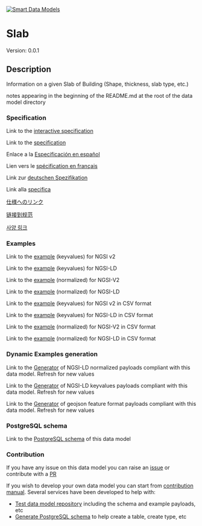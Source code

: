 [![Smart Data Models](https://smartdatamodels.org/wp-content/uploads/2022/01/SmartDataModels_logo.png "Logo")](https://smartdatamodels.org)
# Slab
Version: 0.0.1

## Description 

Information on a given Slab of Building (Shape, thickness, slab type, etc.)

notes appearing in the beginning of the README.md at the root of the data model directory
### Specification

Link to the [interactive specification](https://swagger.lab.fiware.org/?url=https://smart-data-models.github.io/dataModel.ZEB/Slab/swagger.yaml)

Link to the [specification](https://github.com/smart-data-models/dataModel.ZEB/blob/master/Slab/doc/spec.md)

Enlace a la [Especificación en español](https://github.com/smart-data-models/dataModel.ZEB/blob/master/Slab/doc/spec_ES.md)

Lien vers le [spécification en français](https://github.com/smart-data-models/dataModel.ZEB/blob/master/Slab/doc/spec_FR.md)

Link zur [deutschen Spezifikation](https://github.com/smart-data-models/dataModel.ZEB/blob/master/Slab/doc/spec_DE.md)

Link alla [specifica](https://github.com/smart-data-models/dataModel.ZEB/blob/master/Slab/doc/spec_IT.md)

[仕様へのリンク](https://github.com/smart-data-models/dataModel.ZEB/blob/master/Slab/doc/spec_JA.md)

[链接到规范](https://github.com/smart-data-models/dataModel.ZEB/blob/master/Slab/doc/spec_ZH.md)

[사양 링크](https://github.com/smart-data-models/dataModel.ZEB/blob/master/Slab/doc/spec_KO.md)
### Examples

Link to the [example](https://smart-data-models.github.io/dataModel.ZEB/Slab/examples/example.json) (keyvalues) for NGSI v2

Link to the [example](https://smart-data-models.github.io/dataModel.ZEB/Slab/examples/example.jsonld) (keyvalues) for NGSI-LD

Link to the [example](https://smart-data-models.github.io/dataModel.ZEB/Slab/examples/example-normalized.json) (normalized) for NGSI-V2

Link to the [example](https://smart-data-models.github.io/dataModel.ZEB/Slab/examples/example-normalized.jsonld) (normalized) for NGSI-LD

Link to the [example](https://github.com/smart-data-models/dataModel.ZEB/blob/master/Slab/examples/example.json.csv) (keyvalues) for NGSI v2 in CSV format

Link to the [example](https://github.com/smart-data-models/dataModel.ZEB/blob/master/Slab/examples/example.jsonld.csv) (keyvalues) for NGSI-LD in CSV format

Link to the [example](https://github.com/smart-data-models/dataModel.ZEB/blob/master/Slab/examples/example-normalized.json.csv) (normalized) for NGSI-V2 in CSV format

Link to the [example](https://github.com/smart-data-models/dataModel.ZEB/blob/master/Slab/examples/example-normalized.jsonld.csv) (normalized) for NGSI-LD in CSV format
### Dynamic Examples generation

Link to the [Generator](https://smartdatamodels.org/extra/ngsi-ld_generator.php?schemaUrl=https://raw.githubusercontent.com/smart-data-models/dataModel.ZEB/master/Slab/schema.json&email=info@smartdatamodels.org) of NGSI-LD normalized payloads compliant with this data model. Refresh for new values

Link to the [Generator](https://smartdatamodels.org/extra/ngsi-ld_generator_keyvalues.php?schemaUrl=https://raw.githubusercontent.com/smart-data-models/dataModel.ZEB/master/Slab/schema.json&email=info@smartdatamodels.org) of NGSI-LD keyvalues payloads compliant with this data model. Refresh for new values

Link to the [Generator](https://smartdatamodels.org/extra/geojson_features_generator.php?schemaUrl=https://raw.githubusercontent.com/smart-data-models/dataModel.ZEB/master/Slab/schema.json&email=info@smartdatamodels.org) of geojson feature format payloads compliant with this data model. Refresh for new values
### PostgreSQL schema

Link to the [PostgreSQL schema](https://github.com/smart-data-models/dataModel.ZEB/blob/master/Slab/schema.sql) of this data model
### Contribution

 If you have any issue on this data model you can raise an [issue](https://github.com/smart-data-models/dataModel.ZEB/issues)  or contribute with a [PR](https://github.com/smart-data-models/dataModel.ZEB/pulls)

 If you wish to develop your own data model you can start from [contribution manual](https://bit.ly/contribution_manual). Several services have been developed to help with: 
 - [Test data model repository](https://smartdatamodels.org/index.php/data-models-contribution-api/) including the schema and example payloads, etc
 - [Generate PostgreSQL schema](https://smartdatamodels.org/index.php/sql-service/) to help create a table, create type, etc